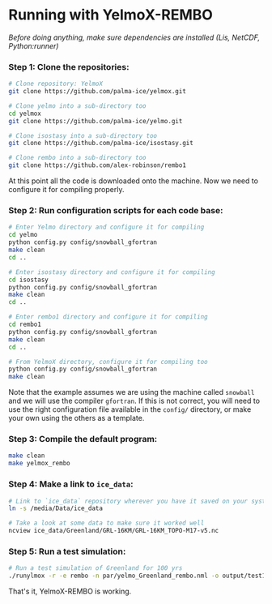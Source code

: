 # Running with YelmoX-REMBO

*Before doing anything, make sure dependencies are installed (Lis, NetCDF, Python:runner)*

### Step 1: Clone the repositories:

```bash
# Clone repository: YelmoX
git clone https://github.com/palma-ice/yelmox.git

# Clone yelmo into a sub-directory too
cd yelmox
git clone https://github.com/palma-ice/yelmo.git

# Clone isostasy into a sub-directory too 
git clone https://github.com/palma-ice/isostasy.git

# Clone rembo into a sub-directory too 
git clone https://github.com/alex-robinson/rembo1
```

At this point all the code is downloaded onto the machine.
Now we need to configure it for compiling properly.

### Step 2: Run configuration scripts for each code base:

```bash
# Enter Yelmo directory and configure it for compiling
cd yelmo
python config.py config/snowball_gfortran
make clean
cd ..

# Enter isostasy directory and configure it for compiling 
cd isostasy
python config.py config/snowball_gfortran
make clean
cd ..

# Enter rembo1 directory and configure it for compiling 
cd rembo1
python config.py config/snowball_gfortran
make clean
cd ..

# From YelmoX directory, configure it for compiling too
python config.py config/snowball_gfortran
make clean 
```

Note that the example assumes we are using the machine called `snowball` and
we will use the compiler `gfortran`. If this is not correct, you will need
to use the right configuration file available in the `config/` directory, or 
make your own using the others as a template. 

### Step 3: Compile the default program:

```bash
make clean 
make yelmox_rembo
```

### Step 4: Make a link to `ice_data`:

```bash
# Link to `ice_data` repository wherever you have it saved on your system
ln -s /media/Data/ice_data

# Take a look at some data to make sure it worked well
ncview ice_data/Greenland/GRL-16KM/GRL-16KM_TOPO-M17-v5.nc
```

### Step 5: Run a test simulation:

```bash
# Run a test simulation of Greenland for 100 yrs
./runylmox -r -e rembo -n par/yelmo_Greenland_rembo.nml -o output/test1 -p ctrl.time_end=1e2
```

That's it, YelmoX-REMBO is working. 